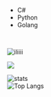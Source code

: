 
- C# 
- Python
- Golang
 <br>
 
<img src="https://komarev.com/ghpvc/?username=iliiii&label=Profile%20views&color=0e75b6&style=flat" alt="iliiii" /> </p>
<img src="https://discord.c99.nl/widget/theme-1/852618085658787870.png">



![stats](https://github-readme-stats.vercel.app/api?username=IlIIII&show_icons=true&theme=graywhite)    
![Top Langs](https://github-readme-stats.vercel.app/api/top-langs/?username=IlIIII&layout=compact&theme=graywhite)       


